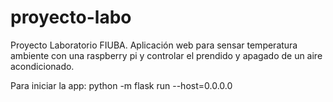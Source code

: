 # proyecto-labo
Proyecto Laboratorio FIUBA. Aplicación web para sensar temperatura ambiente con una raspberry pi y controlar el prendido y apagado de un aire acondicionado.


Para iniciar la app: 
  python -m flask run --host=0.0.0.0

